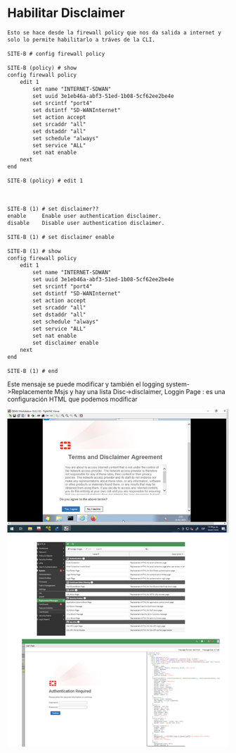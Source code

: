 # Habilitar Disclaimer
```
Esto se hace desde la firewall policy que nos da salida a internet y solo lo permite habilitarlo a tráves de la CLI.

SITE-B # config firewall policy 

SITE-B (policy) # show
config firewall policy
    edit 1
        set name "INTERNET-SDWAN"
        set uuid 3e1eb46a-abf3-51ed-1b08-5cf62ee2be4e
        set srcintf "port4"
        set dstintf "SD-WANInternet"
        set action accept
        set srcaddr "all"
        set dstaddr "all"
        set schedule "always"
        set service "ALL"
        set nat enable
    next
end

SITE-B (policy) # edit 1



SITE-B (1) # set disclaimer??
enable     Enable user authentication disclaimer.
disable    Disable user authentication disclaimer.
 
SITE-B (1) # set disclaimer enable 

SITE-B (1) # show
config firewall policy
    edit 1
        set name "INTERNET-SDWAN"
        set uuid 3e1eb46a-abf3-51ed-1b08-5cf62ee2be4e
        set srcintf "port4"
        set dstintf "SD-WANInternet"
        set action accept
        set srcaddr "all"
        set dstaddr "all"
        set schedule "always"
        set service "ALL"
        set nat enable
        set disclaimer enable
    next
end

SITE-B (1) # end

```
Este mensaje se puede modificar y también el logging
system->Replacemente Msjs y hay una lista 
Disc->disclaimer, Loggin Page : es una configuración
HTML que podemos modificar

 ![166](/img/167.png)